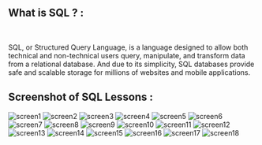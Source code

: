 ## What is SQL ? : 
<br>

SQL, or Structured Query Language, is a language designed to allow both technical and non-technical users query, manipulate, and transform data from a relational database. And due to its simplicity, SQL databases provide safe and scalable storage for millions of websites and mobile applications.


## Screenshot of SQL Lessons : 

![screen1](./images/screen1.png)
![screen2](./images/screen2.png)
![screen3](./images/screen3.png)
![screen4](./images/screen4.png)
![screen5](.//images/screen5.png)
![screen6](./images/screen6.png)
![screen7](./images/screen7.png)
![screen8](./images/screen8.png)
![screen9](./images/screen9.png)
![screen10](./images/screen10.png)
![screen11](./images/screen11.png)
![screen12](./images/screen12.png)
![screen13](./images/screen13.png)
![screen14](./images/screen14.png)
![screen15](./images/screen15.png)
![screen16](./images/screen16.png)
![screen17](./images/screen17.png)
![screen18](./images/screen18.png)